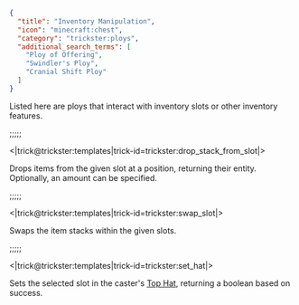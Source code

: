 ```json
{
  "title": "Inventory Manipulation",
  "icon": "minecraft:chest",
  "category": "trickster:ploys",
  "additional_search_terms": [
    "Ploy of Offering",
    "Swindler's Ploy",
    "Cranial Shift Ploy"
  ]
}
```

Listed here are ploys that interact with inventory slots or other inventory features.

;;;;;

<|trick@trickster:templates|trick-id=trickster:drop_stack_from_slot|>

Drops items from the given slot at a position, returning their entity. Optionally, an amount can be specified.

;;;;;

<|trick@trickster:templates|trick-id=trickster:swap_slot|>

Swaps the item stacks within the given slots.

;;;;;

<|trick@trickster:templates|trick-id=trickster:set_hat|>

Sets the selected slot in the caster's [Top Hat](^trickster:items/top_hat), returning a boolean based on success.
